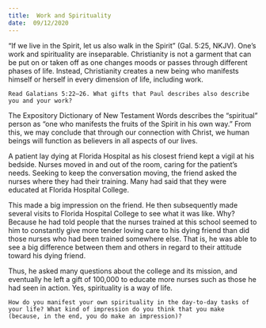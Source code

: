 ```yaml
---
title:  Work and Spirituality
date:  09/12/2020
---
```


“If we live in the Spirit, let us also walk in the Spirit” (Gal. 5:25, NKJV). One’s work and spirituality are inseparable. Christianity is not a garment that can be put on or taken off as one changes moods or passes through different phases of life. Instead, Christianity creates a new being who manifests himself or herself in every dimension of life, including work.

`Read Galatians 5:22–26. What gifts that Paul describes also describe you and your work?`

The Expository Dictionary of New Testament Words describes the “spiritual” person as “one who manifests the fruits of the Spirit in his own way.” From this, we may conclude that through our connection with Christ, we human beings will function as believers in all aspects of our lives.

A patient lay dying at Florida Hospital as his closest friend kept a vigil at his bedside. Nurses moved in and out of the room, caring for the patient’s needs. Seeking to keep the conversation moving, the friend asked the nurses where they had their training. Many had said that they were educated at Florida Hospital College.

This made a big impression on the friend. He then subsequently made several visits to Florida Hospital College to see what it was like. Why? Because he had told people that the nurses trained at this school seemed to him to constantly give more tender loving care to his dying friend than did those nurses who had been trained somewhere else. That is, he was able to see a big difference between them and others in regard to their attitude toward his dying friend.

Thus, he asked many questions about the college and its mission, and eventually he left a gift of 100,000 to educate more nurses such as those he had seen in action. Yes, spirituality is a way of life.

`How do you manifest your own spirituality in the day-to-day tasks of your life? What kind of impression do you think that you make (because, in the end, you do make an impression)?`
